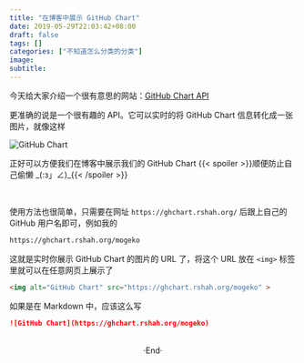 ```yaml
---
title: "在博客中展示 GitHub Chart"
date: 2019-05-29T22:03:42+08:00
draft: false
tags: []
categories: ["不知道怎么分类的分类"]
image: 
subtitle: 
---
```

<!-- 
![](https://mogeko.github.io/blog-images/r/067/)
{{< spoiler >}}{{< /spoiler >}}
&emsp;&emsp;
 -->

今天给大家介绍一个很有意思的网站：[GitHub Chart API](https://ghchart.rshah.org/)

更准确的说是一个很有趣的 API。它可以实时的将 GitHub Chart 信息转化成一张图片，就像这样

![GitHub Chart](https://ghchart.rshah.org/mogeko)

正好可以方便我们在博客中展示我们的 GitHub Chart {{< spoiler >}}顺便防止自己偷懒 \_(:з」∠)\_{{< /spoiler >}}

<br>

使用方法也很简单，只需要在网址 `https://ghchart.rshah.org/` 后跟上自己的 GitHub 用户名即可，例如我的

```html
https://ghchart.rshah.org/mogeko
```

这就是实时你展示 GitHub Chart 的图片的 URL 了，将这个 URL 放在 `<img>` 标签里就可以在任意网页上展示了

```html
<img alt="GitHub Chart" src="https://ghchart.rshah.org/mogeko" >
```

如果是在 Markdown 中，应该这么写

```markdown
![GitHub Chart](https://ghchart.rshah.org/mogeko)
```

<br>

<center>  ·End·  </center>
